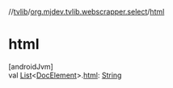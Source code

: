 //[tvlib](../../index.md)/[org.mjdev.tvlib.webscrapper.select](index.md)/[html](html.md)

# html

[androidJvm]\
val [List](https://kotlinlang.org/api/latest/jvm/stdlib/kotlin.collections/-list/index.html)&lt;[DocElement](-doc-element/index.md)&gt;.[html](html.md): [String](https://kotlinlang.org/api/latest/jvm/stdlib/kotlin/-string/index.html)
